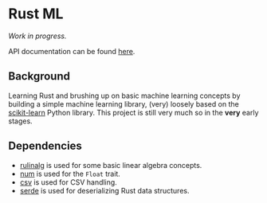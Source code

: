 # Rust ML 

*Work in progress.*

API documentation can be found [here](https://seankim658.github.io/rust-ml/doc/rust_ml/index.html).

## Background 

Learning Rust and brushing up on basic machine learning concepts by building a simple machine learning library, (very) loosely based on the [scikit-learn](https://github.com/scikit-learn/scikit-learn) Python library. This project is still very much so in the **very** early stages.

## Dependencies

- [rulinalg](https://github.com/AtheMathmo/rulinalg) is used for some basic linear algebra concepts.
- [num](https://github.com/rust-num/num) is used for the `Float` trait.
- [csv](https://github.com/BurntSushi/rust-csv) is used for CSV handling.
- [serde](https://github.com/serde-rs/serde) is used for deserializing Rust data structures.
